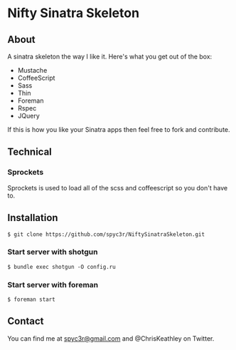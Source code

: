 # Nifty Sinatra Skeleton

## About
A sinatra skeleton the way I like it.  Here's what you get out of the box:

* Mustache
* CoffeeScript
* Sass
* Thin
* Foreman
* Rspec
* JQuery

If this is how you like your Sinatra apps then feel free to fork and contribute.

## Technical

### Sprockets
Sprockets is used to load all of the scss and coffeescript so you don't have to.

## Installation
    $ git clone https://github.com/spyc3r/NiftySinatraSkeleton.git

### Start server with shotgun
    $ bundle exec shotgun -O config.ru

### Start server with foreman
    $ foreman start

## Contact
You can find me at spyc3r@gmail.com and @ChrisKeathley on Twitter.
